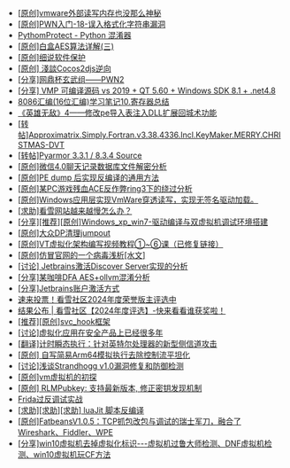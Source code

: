 + [[原创]vmware外部读写内存也没那么神秘](https://bbs.kanxue.com/thread-284956.htm)
+ [[原创]PWN入门-18-误入格式化字符串漏洞](https://bbs.kanxue.com/thread-285054.htm)
+ [PythomProtect - Python 混淆器](https://bbs.kanxue.com/thread-285032.htm)
+ [[原创]白盒AES算法详解(三)](https://bbs.kanxue.com/thread-285052.htm)
+ [[原创]细说软件保护](https://bbs.kanxue.com/thread-284629.htm)
+ [[原创] 淺談Cocos2djs逆向](https://bbs.kanxue.com/thread-283299.htm)
+ [[分享]网鼎杯玄武组——PWN2](https://bbs.kanxue.com/thread-284494.htm)
+ [[分享] VMP 可编译源码 vs 2019 + QT 5.60 + Windows SDK 8.1 + .net4.8](https://bbs.kanxue.com/thread-279860.htm)
+ [8086汇编(16位汇编)学习笔记10.寄存器总结](https://bbs.kanxue.com/thread-285053.htm)
+ [《英雄无敌》4——修改pe导入表注入DLL扩展回城术功能](https://bbs.kanxue.com/thread-284644.htm)
+ [[转帖]Approximatrix.Simply.Fortran.v3.38.4336.Incl.KeyMaker.MERRY.CHRISTMAS-DVT](https://bbs.kanxue.com/thread-285055.htm)
+ [[转帖]Pyarmor 3.3.1 / 8.3.4 Source](https://bbs.kanxue.com/thread-278534.htm)
+ [[原创]微信4.0聊天记录数据库文件解密分析](https://bbs.kanxue.com/thread-284417.htm)
+ [[原创]PE dump 后实现反编译的通用方法](https://bbs.kanxue.com/thread-284958.htm)
+ [[原创]某PC游戏残血ACE反作弊ring3下的绕过分析](https://bbs.kanxue.com/thread-284667.htm)
+ [[原创]Windows应用层实现VmWare穿透读写，实现无签名驱动加载。](https://bbs.kanxue.com/thread-276176.htm)
+ [[求助]看雪网站越来越慢怎么办？](https://bbs.kanxue.com/thread-285057.htm)
+ [[分享][推荐][原创]Windows_xp_win7-驱动编译与双虚拟机调试环境搭建](https://bbs.kanxue.com/thread-285034.htm)
+ [[原创]大众DP清理jumpout](https://bbs.kanxue.com/thread-285056.htm)
+ [[原创]VT虚拟化架构编写视频教程①~⑥课（已修复链接）](https://bbs.kanxue.com/thread-211973.htm)
+ [[原创]仿冒官网的一个病毒浅析[水文]](https://bbs.kanxue.com/thread-284927.htm)
+ [[讨论] Jetbrains激活Discover Server实现的分析](https://bbs.kanxue.com/thread-283941.htm)
+ [[分享]某咖啡DFA AES+ollvm混淆分析](https://bbs.kanxue.com/thread-284992.htm)
+ [[分享]Jetbrains账户激活方式](https://bbs.kanxue.com/thread-284298.htm)
+ [速来投票！看雪社区2024年度荣誉版主评选中](https://bbs.kanxue.com/thread-284944.htm)
+ [结果公布 | 看雪社区【2024年度评选】-快来看看谁获奖啦！](https://bbs.kanxue.com/thread-284945.htm)
+ [[推荐][原创]svc_hook框架](https://bbs.kanxue.com/thread-284713.htm)
+ [[讨论]虚拟化应用在安全产品上已经很多年](https://bbs.kanxue.com/thread-285058.htm)
+ [[翻译]计时瞬态执行：针对英特尔处理器的新型侧信道攻击](https://bbs.kanxue.com/thread-277021.htm)
+ [[原创] 自写简易Arm64模拟执行去除控制流平坦化](https://bbs.kanxue.com/thread-284890.htm)
+ [[讨论]浅谈Strandhogg v1.0漏洞修复和防御检测](https://bbs.kanxue.com/thread-285059.htm)
+ [[原创]vm虚拟机的初探](https://bbs.kanxue.com/thread-284883.htm)
+ [[原创] RLMPubkey: 支持最新版本, 修正密钥发现机制](https://bbs.kanxue.com/thread-284203.htm)
+ [Frida过反调试实战](https://bbs.kanxue.com/thread-284838.htm)
+ [[求助][求助][求助] luaJit 脚本反编译](https://bbs.kanxue.com/thread-284922.htm)
+ [[原创]FatbeansV1.0.5：TCP抓包改包与调试的瑞士军刀，融合了Wireshark、Fiddler、WPE](https://bbs.kanxue.com/thread-284571.htm)
+ [[分享]win10虚拟机去掉虚拟化标识---虚拟机过鲁大师检测、DNF虚拟机检测、win10虚拟机玩CF方法](https://bbs.kanxue.com/thread-265786.htm)
